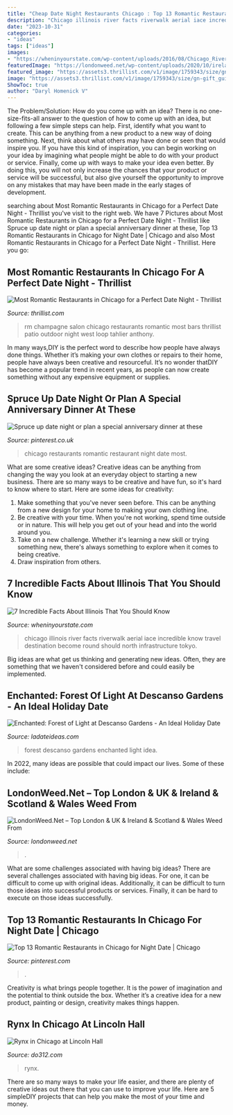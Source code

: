 ```yaml
---
title: "Cheap Date Night Restaurants Chicago : Top 13 Romantic Restaurants In Chicago For Night Date"
description: "Chicago illinois river facts riverwalk aerial iace incredible know travel destination become round should north infrastructure tokyo"
date: "2023-10-31"
categories:
- "ideas"
tags: ["ideas"]
images:
- "https://wheninyourstate.com/wp-content/uploads/2016/08/Chicago_River_6.jpg"
featuredImage: "https://londonweed.net/wp-content/uploads/2020/10/irelandcannabis-300x197.jpg"
featured_image: "https://assets3.thrillist.com/v1/image/1759343/size/gn-gift_guide_variable_c.jpg"
image: "https://assets3.thrillist.com/v1/image/1759343/size/gn-gift_guide_variable_c.jpg"
ShowToc: true
author: "Daryl Homenick V"
---
```



The Problem/Solution: How do you come up with an idea?
There is no one-size-fits-all answer to the question of how to come up with an idea, but following a few simple steps can help. First, identify what you want to create. This can be anything from a new product to a new way of doing something. Next, think about what others may have done or seen that would inspire you. If you have this kind of inspiration, you can begin working on your idea by imagining what people might be able to do with your product or service. Finally, come up with ways to make your idea even better. By doing this, you will not only increase the chances that your product or service will be successful, but also give yourself the opportunity to improve on any mistakes that may have been made in the early stages of development.

	

		
searching about Most Romantic Restaurants in Chicago for a Perfect Date Night - Thrillist you've visit to the right web. We have 7 Pictures about Most Romantic Restaurants in Chicago for a Perfect Date Night - Thrillist like Spruce up date night or plan a special anniversary dinner at these, Top 13 Romantic Restaurants in Chicago for Night Date | Chicago and also Most Romantic Restaurants in Chicago for a Perfect Date Night - Thrillist. Here you go:
		
    
## Most Romantic Restaurants In Chicago For A Perfect Date Night - Thrillist

<img loading=lazy src="https://assets3.thrillist.com/v1/image/1759343/size/gn-gift_guide_variable_c.jpg" onerror="this.onerror=null;this.src='https://tse2.mm.bing.net/th?id=OIP.NUdkzaf2aQP6X_64RAH7PgHaFJ&amp;pid=15.1';" alt="Most Romantic Restaurants in Chicago for a Perfect Date Night - Thrillist">

_Source: thrillist.com_

>rm champagne salon chicago restaurants romantic most bars thrillist patio outdoor night west loop tahlier anthony. 

	

In many ways,DIY is the perfect word to describe how people have always done things. Whether it’s making your own clothes or repairs to their home, people have always been creative and resourceful. It’s no wonder thatDIY has become a popular trend in recent years, as people can now create something without any expensive equipment or supplies.

    
## Spruce Up Date Night Or Plan A Special Anniversary Dinner At These

<img loading=lazy src="https://i.pinimg.com/originals/f6/ae/dd/f6aeddcebb31df06931d2caf80651340.jpg" onerror="this.onerror=null;this.src='https://tse1.mm.bing.net/th?id=OIP.atG9Vchtk7TDoay4kM4MIwHaE8&amp;pid=15.1';" alt="Spruce up date night or plan a special anniversary dinner at these">

_Source: pinterest.co.uk_

>chicago restaurants romantic restaurant night date most. 

	

What are some creative ideas?
Creative ideas can be anything from changing the way you look at an everyday object to starting a new business. There are so many ways to be creative and have fun, so it's hard to know where to start. Here are some ideas for creativity: 
1. Make something that you've never seen before. This can be anything from a new design for your home to making your own clothing line. 
2. Be creative with your time. When you're not working, spend time outside or in nature. This will help you get out of your head and into the world around you. 
3. Take on a new challenge. Whether it's learning a new skill or trying something new, there's always something to explore when it comes to being creative. 
4. Draw inspiration from others.

    
## 7 Incredible Facts About Illinois That You Should Know

<img loading=lazy src="https://wheninyourstate.com/wp-content/uploads/2016/08/Chicago_River_6.jpg" onerror="this.onerror=null;this.src='https://tse4.mm.bing.net/th?id=OIP.MA1GA4kRapEzM3pIDB4YoQHaEK&amp;pid=15.1';" alt="7 Incredible Facts About Illinois That You Should Know">

_Source: wheninyourstate.com_

>chicago illinois river facts riverwalk aerial iace incredible know travel destination become round should north infrastructure tokyo. 

	

Big ideas are what get us thinking and generating new ideas. Often, they are something that we haven't considered before and could easily be implemented.

    
## Enchanted: Forest Of Light At Descanso Gardens - An Ideal Holiday Date

<img loading=lazy src="https://www.ladateideas.com/wp-content/uploads/2016/12/IMG_2909_small.jpg" onerror="this.onerror=null;this.src='https://tse3.mm.bing.net/th?id=OIP.ELb0iHWtsSkOdfV3fzNUpgHaE8&amp;pid=15.1';" alt="Enchanted: Forest of Light at Descanso Gardens - An Ideal Holiday Date">

_Source: ladateideas.com_

>forest descanso gardens enchanted light idea. 

	

In 2022, many ideas are possible that could impact our lives. Some of these include: 

    
## LondonWeed.Net – Top London &amp; UK &amp; Ireland &amp; Scotland &amp; Wales Weed From

<img loading=lazy src="https://londonweed.net/wp-content/uploads/2020/10/irelandcannabis-300x197.jpg" onerror="this.onerror=null;this.src='https://tse1.mm.bing.net/th?id=OIP.yK0HsEry_qYUFgmqdG_BzAAAAA&amp;pid=15.1';" alt="LondonWeed.Net – Top London &amp; UK &amp; Ireland &amp; Scotland &amp; Wales Weed From">

_Source: londonweed.net_

>. 

	

What are some challenges associated with having big ideas?
There are several challenges associated with having big ideas. For one, it can be difficult to come up with original ideas. Additionally, it can be difficult to turn those ideas into successful products or services. Finally, it can be hard to execute on those ideas successfully.

    
## Top 13 Romantic Restaurants In Chicago For Night Date | Chicago

<img loading=lazy src="https://i.pinimg.com/474x/09/ff/23/09ff23d94628fa43ae16ca468f13a3c7.jpg" onerror="this.onerror=null;this.src='https://tse2.mm.bing.net/th?id=OIP.A3J7DhhTyb0EouSUoeqOeAAAAA&amp;pid=15.1';" alt="Top 13 Romantic Restaurants in Chicago for Night Date | Chicago">

_Source: pinterest.com_

>. 

	

Creativity is what brings people together. It is the power of imagination and the potential to think outside the box. Whether it’s a creative idea for a new product, painting or design, creativity makes things happen.

    
## Rynx In Chicago At Lincoln Hall

<img loading=lazy src="https://assets0.dostuffmedia.com/uploads/aws_asset/aws_asset/3073210/400e35e9-359a-4c95-98c7-b2d2a281ceed.jpg" onerror="this.onerror=null;this.src='https://tse1.mm.bing.net/th?id=OIP.yyr_mtZLK7EbF-_-Ch5ZQQHaFj&amp;pid=15.1';" alt="Rynx in Chicago at Lincoln Hall">

_Source: do312.com_

>rynx. 

	

There are so many ways to make your life easier, and there are plenty of creative ideas out there that you can use to improve your life. Here are 5 simpleDIY projects that can help you make the most of your time and money.

